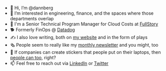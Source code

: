 - 👋 Hi, I’m @dannberg
- 👀 I’m interested in engineering, finance, and the spaces where those departments overlap
- 📖 I'm a Senior Technical Program Manager for Cloud Costs at [FullStory](https://www.fullstory.com/)
- 🐕 Formerly FinOps @ [Datadog](https://www.datadoghq.com/)
- ✍️ I also love writing, both on [my website](https://dannb.org) and in the form of plays
- 🗞 People seem to really like my [monthly newsletter](https://dannberg.substack.com/) and you might, too
- 💸 If companies can create stickers that people put on their laptops, then [people can too](https://dannberg.storenvy.com/), right?
- 📫 Feel free to reach out via [LinkedIn](https://www.linkedin.com/in/dannberg/) or [Twitter](https://twitter.com/dannberg)

<!---
dannberg/dannberg is a ✨ special ✨ repository because its `README.md` (this file) appears on your GitHub profile.
You can click the Preview link to take a look at your changes.
--->
